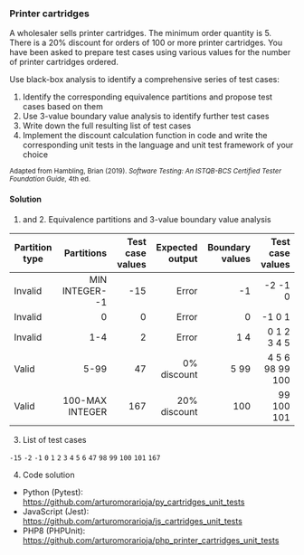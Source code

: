 ### Printer cartridges
A wholesaler sells printer cartridges. The minimum order quantity is 5. There is a 20% discount for orders of 100 or more printer cartridges. You have been asked to prepare test cases using various values for the number of printer cartridges ordered.

Use black-box analysis to identify a comprehensive series of test cases:
1. Identify the corresponding equivalence partitions and propose test cases based on them
2. Use 3-value boundary value analysis to identify further test cases
3. Write down the full resulting list of test cases
4. Implement the discount calculation function in code and write the corresponding unit tests in the language and unit test framework of your choice

<sub>Adapted from Hambling, Brian (2019). *Software Testing: An ISTQB-BCS Certified Tester Foundation Guide*, 4th ed.</sub>

#### Solution

1. and 2. Equivalence partitions and 3-value boundary value analysis
   
|Partition type|Partitions|Test case values|Expected output|Boundary values|Test case values|
|-|--:|--:|--:|--:|--:|
|Invalid|MIN INTEGER- -1|-15|Error|-1|-2 -1 0|
|Invalid|0|0|Error|0|-1 0 1|
|Invalid|1-4|2|Error|1 4|0 1 2 3 4 5|
|Valid|5-99|47|0% discount|5 99|4 5 6 98 99 100|
|Valid|100-MAX INTEGER|167|20% discount|100|99 100 101|

3. List of test cases
   
`-15` `-2` `-1` `0` `1` `2` `3` `4` `5` `6` `47` `98` `99` `100` `101` `167`

4. Code solution

- Python (Pytest): https://github.com/arturomorarioja/py_cartridges_unit_tests
- JavaScript (Jest): https://github.com/arturomorarioja/js_cartridges_unit_tests
- PHP8 (PHPUnit): https://github.com/arturomorarioja/php_printer_cartridges_unit_tests
